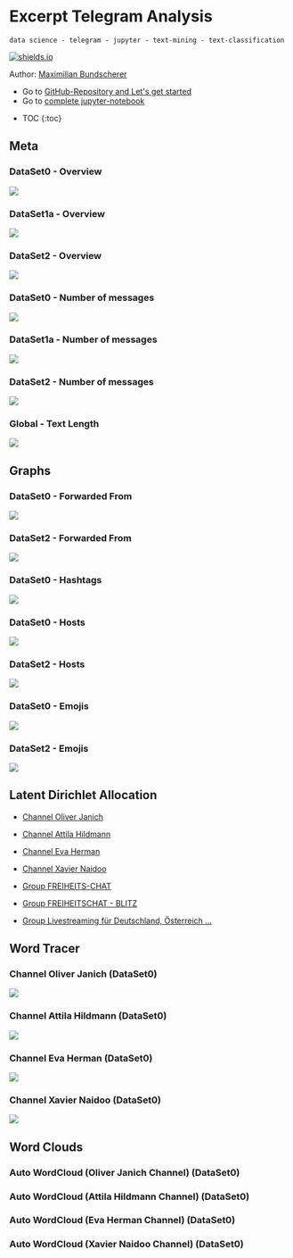 # Excerpt Telegram Analysis

``data science - telegram - jupyter - text-mining - text-classification``

[![shields.io](https://img.shields.io/badge/license-Apache2-blue.svg)](http://www.apache.org/licenses/LICENSE-2.0.txt)

Author: [Maximilian Bundscherer](https://bundscherer-online.de)

- Go to [GitHub-Repository and Let's get started](https://github.com/maxbundscherer/telegram-analysis)
- Go to [complete jupyter-notebook](https://github.com/maxbundscherer/telegram-analysis/blob/master/notebooks/Telegram.ipynb)


* TOC
{:toc}

## Meta

### DataSet0 - Overview

[<img src="https://raw.githubusercontent.com/maxbundscherer/telegram-analysis/master/notebooks/output/meta-overview-dataSet0.png">](https://raw.githubusercontent.com/maxbundscherer/telegram-analysis/master/notebooks/output/meta-overview-dataSet0.png)

### DataSet1a - Overview

[<img src="https://raw.githubusercontent.com/maxbundscherer/telegram-analysis/master/notebooks/output/meta-overview-dataSet1a.png">](https://raw.githubusercontent.com/maxbundscherer/telegram-analysis/master/notebooks/output/meta-overview-dataSet1a.png)

### DataSet2 - Overview

[<img src="https://raw.githubusercontent.com/maxbundscherer/telegram-analysis/master/notebooks/output/meta-overview-dataSet2.png">](https://raw.githubusercontent.com/maxbundscherer/telegram-analysis/master/notebooks/output/meta-overview-dataSet2.png)

### DataSet0 - Number of messages

[<img src="https://raw.githubusercontent.com/maxbundscherer/telegram-analysis/master/notebooks/output/time-plot-dataSet0.png">](https://raw.githubusercontent.com/maxbundscherer/telegram-analysis/master/notebooks/output/time-plot-dataSet0.png)

### DataSet1a - Number of messages

[<img src="https://raw.githubusercontent.com/maxbundscherer/telegram-analysis/master/notebooks/output/time-plot-dataSet1a.png">](https://raw.githubusercontent.com/maxbundscherer/telegram-analysis/master/notebooks/output/time-plot-dataSet1a.png)

### DataSet2 - Number of messages

[<img src="https://raw.githubusercontent.com/maxbundscherer/telegram-analysis/master/notebooks/output/time-plot-dataSet2.png">](https://raw.githubusercontent.com/maxbundscherer/telegram-analysis/master/notebooks/output/time-plot-dataSet2.png)

### Global - Text Length

[<img src="https://raw.githubusercontent.com/maxbundscherer/telegram-analysis/master/notebooks/output/meta-text-length-hist.png">](https://raw.githubusercontent.com/maxbundscherer/telegram-analysis/master/notebooks/output/meta-text-length-hist.png)

## Graphs

### DataSet0 - Forwarded From

[<img src="https://raw.githubusercontent.com/maxbundscherer/telegram-analysis/master/notebooks/output/social-graph-dataSet0-forwarded-from.png">](https://raw.githubusercontent.com/maxbundscherer/telegram-analysis/master/notebooks/output/social-graph-dataSet0-forwarded-from.png)

### DataSet2 - Forwarded From

[<img src="https://raw.githubusercontent.com/maxbundscherer/telegram-analysis/master/notebooks/output/social-graph-dataSet2-forwarded-from.png">](https://raw.githubusercontent.com/maxbundscherer/telegram-analysis/master/notebooks/output/social-graph-dataSet2-forwarded-from.png)

### DataSet0 - Hashtags

[<img src="https://raw.githubusercontent.com/maxbundscherer/telegram-analysis/master/notebooks/output/social-graph-dataSet0-hashtag.png">](https://raw.githubusercontent.com/maxbundscherer/telegram-analysis/master/notebooks/output/social-graph-dataSet0-hashtag.png)

### DataSet0 - Hosts

[<img src="https://raw.githubusercontent.com/maxbundscherer/telegram-analysis/master/notebooks/output/social-graph-dataSet0-host.png">](https://raw.githubusercontent.com/maxbundscherer/telegram-analysis/master/notebooks/output/social-graph-dataSet0-host.png)

### DataSet2 - Hosts

[<img src="https://raw.githubusercontent.com/maxbundscherer/telegram-analysis/master/notebooks/output/social-graph-dataSet2-host.png">](https://raw.githubusercontent.com/maxbundscherer/telegram-analysis/master/notebooks/output/social-graph-dataSet2-host.png)

### DataSet0 - Emojis

[<img src="https://raw.githubusercontent.com/maxbundscherer/telegram-analysis/master/notebooks/output/social-graph-dataSet0-emoji.png">](https://raw.githubusercontent.com/maxbundscherer/telegram-analysis/master/notebooks/output/social-graph-dataSet0-emoji.png)

### DataSet2 - Emojis

[<img src="https://raw.githubusercontent.com/maxbundscherer/telegram-analysis/master/notebooks/output/social-graph-dataSet2-emoji.png">](https://raw.githubusercontent.com/maxbundscherer/telegram-analysis/master/notebooks/output/social-graph-dataSet2-emoji.png)

## Latent Dirichlet Allocation

- [Channel Oliver Janich](https://maxbundscherer.github.io/telegram-analysis/topics/oliver-janich-report.html)
- [Channel Attila Hildmann](https://maxbundscherer.github.io/telegram-analysis/topics/attila-hildmann-report.html)
- [Channel Eva Herman](https://maxbundscherer.github.io/telegram-analysis/topics/eva-herman-report.html)
- [Channel Xavier Naidoo](https://maxbundscherer.github.io/telegram-analysis/topics/xavier-naidoo-report.html)

- [Group FREIHEITS-CHAT](https://maxbundscherer.github.io/telegram-analysis/topics/group-freiheitsChat-report.html)
- [Group FREIHEITSCHAT - BLITZ](https://maxbundscherer.github.io/telegram-analysis/topics/group-freiheitsChatBlitz-report.html)
- [Group Livestreaming für Deutschland, Österreich ...](https://maxbundscherer.github.io/telegram-analysis/topics/group-liveFuerDeOsSc-report.html)

## Word Tracer

### Channel Oliver Janich (DataSet0)

[<img src="https://raw.githubusercontent.com/maxbundscherer/telegram-analysis/master/notebooks/output/word-tracer-oliver-janich.png">](https://raw.githubusercontent.com/maxbundscherer/telegram-analysis/master/notebooks/output/word-tracer-oliver-janich.png)

### Channel Attila Hildmann (DataSet0)

[<img src="https://raw.githubusercontent.com/maxbundscherer/telegram-analysis/master/notebooks/output/word-tracer-attila-hildmann.png">](https://raw.githubusercontent.com/maxbundscherer/telegram-analysis/master/notebooks/output/word-tracer-attila-hildmann.png)

### Channel Eva Herman (DataSet0)

[<img src="https://raw.githubusercontent.com/maxbundscherer/telegram-analysis/master/notebooks/output/word-tracer-eva-herman.png">](https://raw.githubusercontent.com/maxbundscherer/telegram-analysis/master/notebooks/output/word-tracer-eva-herman.png)

### Channel Xavier Naidoo (DataSet0)

[<img src="https://raw.githubusercontent.com/maxbundscherer/telegram-analysis/master/notebooks/output/word-tracer-xavier-naidoo.png">](https://raw.githubusercontent.com/maxbundscherer/telegram-analysis/master/notebooks/output/word-tracer-xavier-naidoo.png)

## Word Clouds
<!-- Slider -->
<link rel="stylesheet" type="text/css" href="https://cdn.jsdelivr.net/npm/slick-carousel@1.8.1/slick/slick.css"/>
<script type="text/javascript" src="https://code.jquery.com/jquery-1.11.0.min.js"></script>
<script type="text/javascript" src="https://code.jquery.com/jquery-migrate-1.2.1.min.js"></script>
<script src="https://cdnjs.cloudflare.com/ajax/libs/slick-carousel/1.8.1/slick.min.js"></script>

<!-- CSV -->
<script src="https://cdnjs.cloudflare.com/ajax/libs/jquery-csv/0.71/jquery.csv-0.71.min.js"></script>

<!-- Slider Gen -->
<script>
        
    function generateSlider (data, selectorLabel) {
        retContent = ""
        for (var i = 0; i < data.length; i++) {
            filePath =  data[i][0];
            fileLabel = data[i][1];
            
            prefixPath = "https://raw.githubusercontent.com/maxbundscherer/telegram-analysis/master/notebooks/output/"
            filePath = prefixPath + encodeURI(filePath)
    
            retContent = retContent + " <div><br /><label>" + fileLabel + "</label><img src='" + filePath + "'><br /></div>"
    
        }
        $("#" + selectorLabel).html(retContent)
        $('#' + selectorLabel).slick({
          autoplay: true,
          autoplaySpeed: 3000,
        });
    }
    
    </script>

### Auto WordCloud (Oliver Janich Channel) (DataSet0)
<!-- Sliders -->
<div id="slider-oliver-janich"></div>
<script>
$.ajax({
          type: "GET",  
          url: "https://raw.githubusercontent.com/maxbundscherer/telegram-analysis/master/notebooks/cache/auto-wordcloud-oliver-janich.csv",
          dataType: "text",       
          success: function(response)  
          {
            data = $.csv.toArrays(response);
            generateSlider(data, "slider-oliver-janich");
          }   
        });
</script>

### Auto WordCloud (Attila Hildmann Channel) (DataSet0)
<!-- Sliders -->
<div id="slider-attila-hildmann"></div>
<script>
$.ajax({
          type: "GET",  
          url: "https://raw.githubusercontent.com/maxbundscherer/telegram-analysis/master/notebooks/cache/auto-wordcloud-attila-hildmann.csv",
          dataType: "text",       
          success: function(response)  
          {
            data = $.csv.toArrays(response);
            generateSlider(data, "slider-attila-hildmann");
          }   
        });
</script>

### Auto WordCloud (Eva Herman Channel) (DataSet0)
<!-- Sliders -->
<div id="slider-eva-herman"></div>
<script>
$.ajax({
          type: "GET",  
          url: "https://raw.githubusercontent.com/maxbundscherer/telegram-analysis/master/notebooks/cache/auto-wordcloud-eva-herman.csv",
          dataType: "text",       
          success: function(response)  
          {
            data = $.csv.toArrays(response);
            generateSlider(data, "slider-eva-herman");
          }   
        });
</script>

### Auto WordCloud (Xavier Naidoo Channel) (DataSet0)
<!-- Sliders -->
<div id="slider-xavier-naidoo"></div>
<script>
$.ajax({
          type: "GET",  
          url: "https://raw.githubusercontent.com/maxbundscherer/telegram-analysis/master/notebooks/cache/auto-wordcloud-xavier-naidoo.csv",
          dataType: "text",       
          success: function(response)  
          {
            data = $.csv.toArrays(response);
            generateSlider(data, "slider-xavier-naidoo");
          }   
        });
</script>
